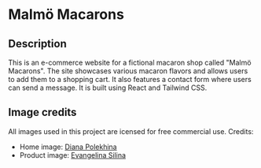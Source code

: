 # Malmö Macarons

## Description
This is an e-commerce website for a fictional macaron shop called "Malmö Macarons". The site showcases various macaron flavors and allows users to add them to a shopping cart. It also features a contact form where users can send a message. It is built using React and Tailwind CSS.

## Image credits
All images used in this project are icensed for free commercial use. Credits:
- Home image: [Diana Polekhina](https://unsplash.com/@diana_pole)
- Product image: [Evangelina Silina](https://unsplash.com/@evangelinas_photography)



